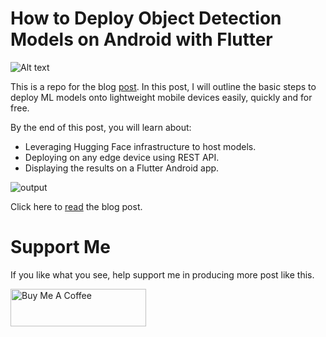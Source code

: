 # How to Deploy Object Detection Models on Android with Flutter

![Alt text](https://dicksonneoh.com/images/portfolio/how_to_deploy_od_models_on_android_with_flutter/post_image.png "a title")

This is a repo for the blog [post](https://dicksonneoh.com/portfolio/how_to_deploy_od_models_on_android_with_flutter/).
In this post, I will outline the basic steps to deploy ML models onto lightweight mobile devices easily, quickly and for free.

By the end of this post, you will learn about:

+ Leveraging Hugging Face infrastructure to host models.
+ Deploying on any edge device using REST API.
+ Displaying the results on a Flutter Android app.

![output](https://user-images.githubusercontent.com/6821286/172000166-03d0a243-3675-48d5-965b-d13d2d687f23.gif)

Click here to [read](https://dicksonneoh.com/portfolio/how_to_deploy_od_models_on_android_with_flutter/) the blog post.

# Support Me
If you like what you see, help support me in producing more post like this.

<a href="https://www.buymeacoffee.com/dicksonneoh" target="_blank"><img src="https://cdn.buymeacoffee.com/buttons/v2/default-blue.png" alt="Buy Me A Coffee" style="height: 60px !important;width: 217px !important;" ></a>

